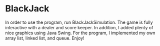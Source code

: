 # BlackJack

In order to use the program, run BlackJackSimulation. The game is fully interactive with a dealer and score keeper. In addition,
I added plenty of nice graphics using Java Swing. For the program, I implemented my own array list, linked list, and queue. Enjoy!

